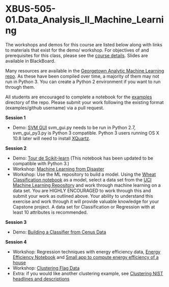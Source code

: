 # XBUS-505-01.Data_Analysis_II_Machine_Learning

The workshops and demos for this course are listed below along with links to materials that exist for the demo/ workshop. For objectives of and prerequisites for this class, please see the [course details](https://github.com/georgetown-analytics/XBUS-505-01.Data_Analysis_II_Machine_Learning/blob/master/xbus-505-01._dat_nalysis_ii_machine_learning.md). Slides are available in BlackBoard.

Many resources are available in the [Georgetown Analytic Machine Learning repo](https://github.com/georgetown-analytics/machine-learning). As these have been compiled over time, a majority of them may not run in Python 3. You can create a Python 2 environment if you want to run through them.

All students are encouraged to complete a notebook for the [examples](https://github.com/georgetown-analytics/machine-learning/tree/master/examples) directory of the repo. Please submit your work following the existing format (examples/github username) via a pull request.

**Session 1**

* Demo: [SVM GUI](https://github.com/georgetown-analytics/machine-learning/tree/master/code) svm_gui.py needs to be run in Python 2.7, svm_gui_py3.py is Python 3 compatible. Python 3 users running OS X 10.8 later will need to install [XQuartz](https://www.xquartz.org/).

**Session 2**

* Demo: [Tour de Scikit-learn](https://github.com/georgetown-analytics/machine-learning/tree/master/notebook) (This notebook has been updated to be compatible with Python 3.)
* Workshop: [Machine Learning from Disaster](https://github.com/georgetown-analytics/XBUS-503-01.Data_Ingestion_and_Wrangling/tree/master/titanic)
* Workshop: Use the ML repository to build a model. Using the [Wheat Classification notebook](https://github.com/georgetown-analytics/machine-learning/tree/master/notebook) as a model, select a data set from the [UCI Machine Learning Repository](https://archive.ics.uci.edu/ml/datasets.html) and work through machine learning on a data set. You are HIGHLY ENCOURAGED to work through this and submit your work as outlined above. Your ability to understand this exercise and work through it will provide valuable knowledge for your Capstone project. A data set for Classification or Regression with at least 10 attributes is recommended.

**Session 3**

* Demo: [Building a Classifier from Cenus Data](https://github.com/nd1/machine-learning/blob/master/examples/bbengfort/census/census.ipynb)

**Session 4**

* Workshop: Regression techniques with energy efficiency data, [Energy Efficiency Notebook](https://github.com/georgetown-analytics/machine-learning/blob/master/notebook/energy_efficiency.ipynb) and [Small app to compute energy efficiency of a house](https://github.com/georgetown-analytics/machine-learning/blob/master/code/energy.py)
* Workshop: [Clustering Flag Data](https://github.com/georgetown-analytics/machine-learning/blob/master/notebook/Clustering%20Flag%20Data.ipynb)
* Extra: if you would like another clustering example, see [Clustering NIST headlines and descriptions](https://github.com/georgetown-analytics/machine-learning/blob/master/notebook/nist_clustering.ipynb)